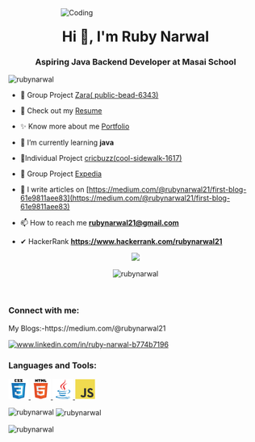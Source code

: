<img align="right" alt="Coding" width="400" src="https://camo.githubusercontent.com/d77f5b72872906d97a0c5fa4b1ac8368240c1cdef7b5bd13e7aeaa619ad9dc0e/68747470733a2f2f7374617469632e6576656e7473636170652e6c6976652f636d6e2f696d672f636f72702f656e676167655f6275696c645f67726f772e706e67">
<h1 align="center">Hi 👋, I'm Ruby Narwal</h1>
<h3 align="center">Aspiring Java Backend Developer at Masai School</h3>



<p align="left"> <img src="https://komarev.com/ghpvc/?username=rubynarwal&label=Profile%20views&color=0e75b6&style=flat" alt="rubynarwal" /> </p>

- 🤝 Group Project [Zara( public-bead-6343)](https://github.com/rishav015/public-bead-6343)

- 💎 Check out my <a href="" target="_blank" >Resume</a>

- ✨ Know more about me <a href="https://rubynarwal.github.io/" target="_blank"  >Portfolio</a>
 
- 🌱 I’m currently learning **java**

- 👩Individual Project [cricbuzz(cool-sidewalk-1617)](https://github.com/rubynarwal/cool-sidewalk-1617)

- 🤝 Group Project [Expedia](https://github.com/Shishir-1995/Expedia.git)

- 📝 I write articles on [https://medium.com/@rubynarwal21/first-blog-61e9811aee83](https://medium.com/@rubynarwal21/first-blog-61e9811aee83)

- 📫 How to reach me **rubynarwal21@gmail.com**
- ✔ HackerRank **https://www.hackerrank.com/rubynarwal21**
    
 <p align="center" color:"red">
     <a href="https://github.com/DenverCoder1/readme-typing-svg">
          <img src="https://readme-typing-svg.demolab.com/?lines=hi! Ruby Narwal here ®🌏; I am a Java Backend %20%20developer 🏻‍💻; interested in Coding🤗 ;Curious%20to%20learn%20new%20things !&font=Fira%20Code&center=true&width=440&height=45&color=#37bcf7&vCenter=true&size=22&pause=1000"></a>
      </p>

<p align="center"><img src="https://github-profile-trophy.vercel.app/?username=rubynarwal" alt="rubynarwal" /> </p>
</br>

<h3 align="left">Connect with me:</h3>
 My Blogs:-https://medium.com/@rubynarwal21
<p align="left">
<a href="http://www.linkedin.com/in/ruby-narwal-b774b7196" target="blank"><img align="center" src="https://raw.githubusercontent.com/rahuldkjain/github-profile-readme-generator/master/src/images/icons/Social/linked-in-alt.svg" alt="www.linkedin.com/in/ruby-narwal-b774b7196" height="30" width="40" /></a>
</p>
 <h3 align="left">Languages and Tools:</h3>
<p align="left"> <a href="https://www.w3schools.com/css/" target="_blank" rel="noreferrer"> <img src="https://raw.githubusercontent.com/devicons/devicon/master/icons/css3/css3-original-wordmark.svg" alt="css3" width="40" height="40"/> </a> <a href="https://www.w3.org/html/" target="_blank" rel="noreferrer"> <img src="https://raw.githubusercontent.com/devicons/devicon/master/icons/html5/html5-original-wordmark.svg" alt="html5" width="40" height="40"/> </a> <a href="https://www.java.com" target="_blank" rel="noreferrer"> <img src="https://raw.githubusercontent.com/devicons/devicon/master/icons/java/java-original.svg" alt="java" width="40" height="40"/> </a> <a href="https://developer.mozilla.org/en-US/docs/Web/JavaScript" target="_blank" rel="noreferrer"> <img src="https://raw.githubusercontent.com/devicons/devicon/master/icons/javascript/javascript-original.svg" alt="javascript" width="40" height="40"/> </a> </p>

<p><img align="left" src="https://github-readme-stats.vercel.app/api/top-langs?username=rubynarwal&show_icons=true&locale=en&layout=compact" alt="rubynarwal" /></p>

<p>&nbsp;<img align="center" src="https://github-readme-stats.vercel.app/api?username=rubynarwal&show_icons=true&locale=en" alt="rubynarwal" /></p>

<p><img align="center" src="https://github-readme-streak-stats.herokuapp.com/?user=rubynarwal&" alt="rubynarwal" /></p>

 
